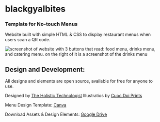 # blackgyalbites

### Template for No-touch Menus
Website built with simple HTML & CSS to display restaurant menus when users scan a QR code.

![screenshot of website with 3 buttons that read: food menu, drinks menu, and catering menu. on the right of it is a screenshot of the drinks menu](screenshot.png)

## Design and Development:
All designs and elements are open source, available for free for anyone to use.

Designed by [The Holistic Technologist](https://holistictech.io)
Illustratios by [Cuoc Doi Prints](https://www.cuocdoiprints.com)

Menu Design Template: [Canva](https://www.canva.com/design/DAFGhaCejFw/zy2w9ZjXJBZ3NssSdfhpTw/view?utm_content=DAFGhaCejFw&utm_campaign=designshare&utm_medium=link2&utm_source=sharebutton)

Download Assets & Design Elements: [Google Drive](https://drive.google.com/drive/u/0/folders/12vHecd82FiiphDGSpwRA8cndsdzDy5QG)

